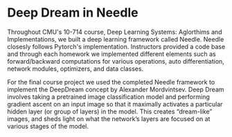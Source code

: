 # Deep Dream in Needle
Throughout CMU's 10-714 course, Deep Learning Systems: Aglorthims and Implementations, we built a deep learning framework called Needle. Needle closesly follows Pytorch's implementation. Instructors provided a code base and through each homework we implemented different elements such as forward/backward computations for various operations, auto differentiation, network modules, optimizers, and data classes. <br>

For the final course project we used the completed Needle framework to implement the DeepDream concept by Alexander Mordvintsev. Deep Dream involves taking a pretrained image classification model and performing gradient ascent on an input image so that it maximally activates a particular hidden layer (or group of layers) in the model. This creates “dream-like” images, and sheds light on what the network’s layers are focused on at various stages of the model.
